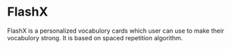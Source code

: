 # FlashX

FlashX is a personalized vocabulory cards which user can use to make their vocabulory strong. It is based on spaced repetition algorithm.
